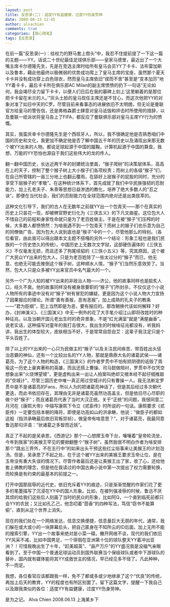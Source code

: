 ```yaml
---
layout: post
title: 反思录(二)：适度YY有益健康，过度YY伤身劳神
date: 2008-06-13 12:45
author: alvachien
comments: true
categories: [随心随笔]
tags: [反思录]
---
```


在前一篇“反思录(一)：给权力的野马套上辔头”中，我忍不住提前提了一下这一篇的主题——YY。话说二十世纪最佳足球俱乐部——皇家马德里，最近出了一个大嘴主席卡尔德隆先生，先是在竞选主席时给所有皇马会员YY了卡卡、法布雷加斯以及鲁本，藉此他最终以极微弱的优势成功爬上了皇马主席的宝座，虽然那个夏天卡卡并没有成功穿上白色球衣，然而皇马主席依旧“锲而不舍”甚至是“变本加厉”地YY着卡卡，最后卡卡所在俱乐部AC Milan的副主席愤愤的扔下一句话“无论如何，我会竭尽全力留下卡卡，以便人们日后在我的墓碑上刻上‘这里躺着的是那位把卡卡留在米兰的人。’”灰头土脸的皇马现任主席还是不甘心，而这次他把YY的对象对准了如日中天的C罗。尽管目前来看事态的进展依旧不太明朗，但无论是曼联官方给皇马的警告信，还是弗格森爵士肆意对皇马诋毁和抨击时所使用的措辞，以及曼联一纸诉状将皇马告上了FIFA，都反应了曼联俱乐部对皇马主席YY行为的愤慨。

其实，我蛮庆幸卡尔德隆先生是个西班牙人，所以，我不很确定他是否熟悉咱们中国的历史和文化，我更加不确定他是否了解中国五千年的历史以及涌现出来那无数个被YY出来的人物。都说足球起源于中国的蹴鞠，计算机起源于中国的算盘，我想，万能的YY恐怕也源自于我们这些伟大的龙的传人。

翻一翻中国历史，长达近两千年的封建统治里面，“猴子爬树”的决策层体系，高高在上的天子，控制了整个猴子树上大小猴子们各项权责；而树上的各级“猴子”们，在自己所管辖的一亩三分地上也翻云覆雨，在舔好上层猴子的屁股的同时，充分的享受下层猴子的“孝敬”。在这种统计体系下，首先成就了我们中华民族强韧的忍耐能力，加上孔老夫子、朱熹等思想日益渗透的教化，培养了绝大多数人的“忍之诀”。即便在当代社会，我们的忍耐能力在全球范围内绝对还是出类拔萃的。

这种文化引导下，我们的古人在无数年之前就YY出一个包青天——那个在真实的历史上只昙花一现，却被稗官野史衍化为《三侠五义》的下凡文曲星。这位包大人不惜自己的前程和身家性命就只是为了老百姓做主。于是在被“猴子”们压榨的时候，大多数人都愤愤然：为啥我遇不到一个包青天？而树上的猴子们也乐意为自己的同僚做广告，因为包大人说到底也是“猴子”中的一个，尽管他那么的特别。（各位看官，由此我可以得出跟本文主题不搭嘎的另外一个结论：形象工程也是我们民族的一个历史悠久的传统）。中国历史上无数次文字狱，这部硬伤遍体的《三侠五义》不仅毫发无损，而且还多了狗尾续貂的《三侠小五义》等，究其原因，这个被广大民众YY出来的包大人，只是为老百姓除了一些太过分的“猴子”而已，他无意、也绝无可能去推倒这个猴子树，这种顺水人情，“猴子”们当然乐意效劳了。当然，包大人只是众多被YY出来官员中名气最大的一个。

另外一个广为人知的被YY出来的非政治人物——济公，他的故事同样也是脍炙人口，经久不衰。他的故事同样没有被身居要职的“猴子”们所封杀，不仅仅这个小说人物所有的事迹中没有对“猴子”树有冒犯的嫌疑，更是因为这个小说人物大力宣扬了因果报应的理论。所谓“善有善报，恶有恶报”，加上成熟的孔夫子的教条——“君为臣纲”，犯上当然即是为恶，要有报应的。那改朝换代该如何解释？好办，《封神演义》、《三国演义》中无一例外的花了大手笔介绍江山即将改姓时的种种征兆，以及当朝开国元老出生时的奇异景象，不是“红光满室”就是“满屋幽香”。说老实话，这种描写对童年的我打击很大，我出生的时候啥征兆都没有，听我妈讲，我出生的体型较大，皮肤相当不好，于是常常自怨自艾：这辈子我注定只是个平头百姓了。

除了以上的YY出来的一心只为民做主的“猴子”以及关注民间疾苦、带百姓出头惩治恶霸的神仙，还有一个比较出名的YY人物，那就是鼎鼎大名的诸葛武侯——诸葛亮，为了这个人物的构造，《三国演义》的作者罗贯中不怕有损阴德的诋毁了周瑜这一历史上豪爽著称的英雄，而且还搭上曹操、司马懿做陪衬，罗贯中不仅凭空想象出来“火烧博望坡”，更是虚构出来一出让人拍案叫绝却又根本经不起仔细推敲的“空城计”，尽管三国历史中唯一真正用过空城计的只有曹操一人。我无法断定罗贯中是不是诸葛亮的Fans，所以人为的把诸葛亮神话了，但是其后经过多次朝代更迭，而此书依旧存在，其理由无非是诸葛亮虽然功高盖主，但是依旧尽心尽职的做个好“猴子”；而且诸葛亮代表了当时大汉正统。关于“正统”的问题，我很同意二月河在《康熙大帝》中描写康熙下令立《贰臣传》时所说的一句话。康熙要求《贰臣传》一定要包括本朝的降将，即使是功高如山的洪承畴，他说：“做臣子的都如这般（指洪承畴最后依旧背叛崇祯），做皇帝有啥意思？”。对于诸葛亮，我最同意鲁迅那句评语：“状诸葛之多智而近妖”。

真正了不起的是吴承恩，《西游记》那个一心想撵玉帝下台，嚷嚷着“皇帝轮流坐，今年到我家”的美猴王罕见的要掀翻整个“猴子树”，虽然我很不明白作者为啥安排那个“跳出三界外，不在五行中”的如来出头干预这些红尘俗事来让美猴王的计划泡汤。但是，吴承恩了不起之处，在于这个被YY出来的美猴王要求玉帝让位，是在玉帝没有重大失误的情况下。尽管作者最后还是让美猴王出了家，收了心，还给他套上佛教的理念，但是他在我读过的中国古典小说中第一次提出了权力需要轮换，而轮换是有约束的最基本的前提之一。

打开中国那屈辱的近代史，依旧充斥着YY的痕迹，只是渐渐觉醒的作家们花了更多的笔墨描写了沉浸在YY中的国人形象。比如，在被列强凌辱的时候，鲁迅不厌其烦的给我们这些后人刻画了当时的民众的形象，比如阿Q，一个直到临死前都只会YY的农民；又比如孔乙己，他念叨着“茴香”的四种写法，笃信“窃书不能算偷”，直到从这个世界上消失。

现在的我们处在一个网络发达，信息交换便捷，信息量巨大无朋的年代，通常，我们躲在或大或小的一块屏幕后头，把自己匿身在不知所云的ID后面，加上无所不能的搜索引擎，YY出一个故事来绝对是小菜一碟。撇开网络不谈，现代的我们依旧YY风采不减，比如中国男足，一个徘徊在亚洲第十位的球队整天YY着冲出亚洲？！可惜我晚出生了十年，“赶美超英”、“亩产万斤”的YY盛况我是没福气亲眼看到了。至于中国一个普通足球运动员到国外联赛当个保级球队或者中下游球队的替补，国内就有媒体能将其YY成救世主的情况，早已经见多不怪了。凡此种种，不一而足。

我想，各位看官应该都跟我一样，免不了都或多或少地继承了这个“优良”的传统，再加上后天的教育，YY的程度也有所区别罢了。留下这篇文字，提醒一下我自己以及跟我类似的各位：适度YY有益健康，过度YY伤身劳神。

是为之记。
Alva Chien
2008.06.13 上海某乡下
